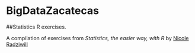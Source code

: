 # BigDataZacatecas
##Statistics R exercises. 

A compilation of exercises from *Statistics, the easier way, with R* by [Nicole Radziwill](https://twitter.com/nicoleradziwill)
